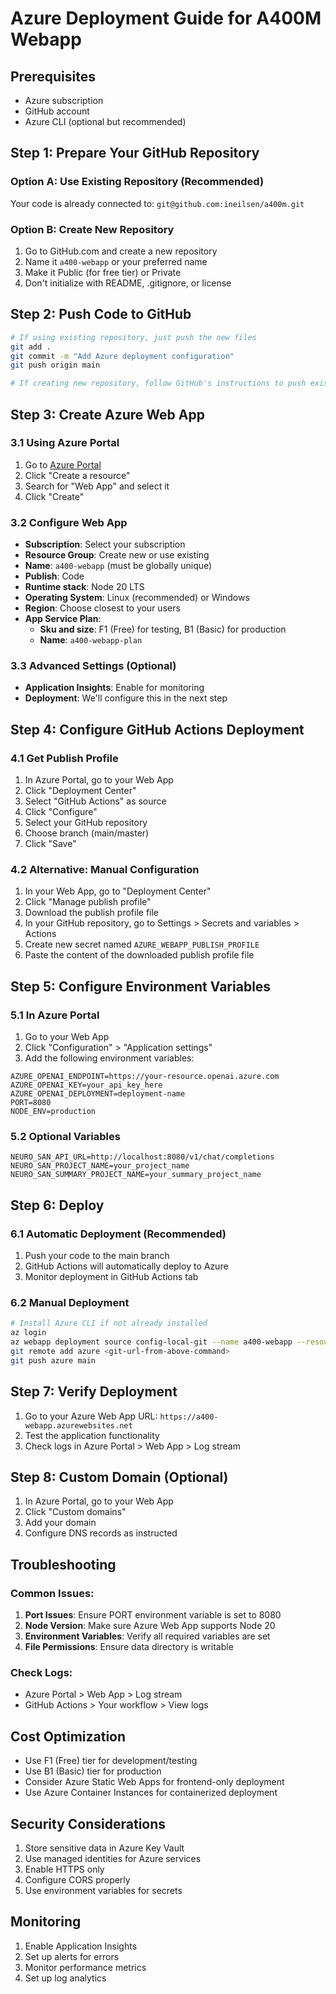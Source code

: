 # Azure Deployment Guide for A400M Webapp

## Prerequisites
- Azure subscription
- GitHub account
- Azure CLI (optional but recommended)

## Step 1: Prepare Your GitHub Repository

### Option A: Use Existing Repository (Recommended)
Your code is already connected to: `git@github.com:ineilsen/a400m.git`

### Option B: Create New Repository
1. Go to GitHub.com and create a new repository
2. Name it `a400-webapp` or your preferred name
3. Make it Public (for free tier) or Private
4. Don't initialize with README, .gitignore, or license

## Step 2: Push Code to GitHub

```bash
# If using existing repository, just push the new files
git add .
git commit -m "Add Azure deployment configuration"
git push origin main

# If creating new repository, follow GitHub's instructions to push existing code
```

## Step 3: Create Azure Web App

### 3.1 Using Azure Portal
1. Go to [Azure Portal](https://portal.azure.com)
2. Click "Create a resource"
3. Search for "Web App" and select it
4. Click "Create"

### 3.2 Configure Web App
- **Subscription**: Select your subscription
- **Resource Group**: Create new or use existing
- **Name**: `a400-webapp` (must be globally unique)
- **Publish**: Code
- **Runtime stack**: Node 20 LTS
- **Operating System**: Linux (recommended) or Windows
- **Region**: Choose closest to your users
- **App Service Plan**: 
  - **Sku and size**: F1 (Free) for testing, B1 (Basic) for production
  - **Name**: `a400-webapp-plan`

### 3.3 Advanced Settings (Optional)
- **Application Insights**: Enable for monitoring
- **Deployment**: We'll configure this in the next step

## Step 4: Configure GitHub Actions Deployment

### 4.1 Get Publish Profile
1. In Azure Portal, go to your Web App
2. Click "Deployment Center"
3. Select "GitHub Actions" as source
4. Click "Configure"
5. Select your GitHub repository
6. Choose branch (main/master)
7. Click "Save"

### 4.2 Alternative: Manual Configuration
1. In your Web App, go to "Deployment Center"
2. Click "Manage publish profile"
3. Download the publish profile file
4. In your GitHub repository, go to Settings > Secrets and variables > Actions
5. Create new secret named `AZURE_WEBAPP_PUBLISH_PROFILE`
6. Paste the content of the downloaded publish profile file

## Step 5: Configure Environment Variables

### 5.1 In Azure Portal
1. Go to your Web App
2. Click "Configuration" > "Application settings"
3. Add the following environment variables:

```
AZURE_OPENAI_ENDPOINT=https://your-resource.openai.azure.com
AZURE_OPENAI_KEY=your_api_key_here
AZURE_OPENAI_DEPLOYMENT=deployment-name
PORT=8080
NODE_ENV=production
```

### 5.2 Optional Variables
```
NEURO_SAN_API_URL=http://localhost:8080/v1/chat/completions
NEURO_SAN_PROJECT_NAME=your_project_name
NEURO_SAN_SUMMARY_PROJECT_NAME=your_summary_project_name
```

## Step 6: Deploy

### 6.1 Automatic Deployment (Recommended)
1. Push your code to the main branch
2. GitHub Actions will automatically deploy to Azure
3. Monitor deployment in GitHub Actions tab

### 6.2 Manual Deployment
```bash
# Install Azure CLI if not already installed
az login
az webapp deployment source config-local-git --name a400-webapp --resource-group your-resource-group
git remote add azure <git-url-from-above-command>
git push azure main
```

## Step 7: Verify Deployment

1. Go to your Azure Web App URL: `https://a400-webapp.azurewebsites.net`
2. Test the application functionality
3. Check logs in Azure Portal > Web App > Log stream

## Step 8: Custom Domain (Optional)

1. In Azure Portal, go to your Web App
2. Click "Custom domains"
3. Add your domain
4. Configure DNS records as instructed

## Troubleshooting

### Common Issues:
1. **Port Issues**: Ensure PORT environment variable is set to 8080
2. **Node Version**: Make sure Azure Web App supports Node 20
3. **Environment Variables**: Verify all required variables are set
4. **File Permissions**: Ensure data directory is writable

### Check Logs:
- Azure Portal > Web App > Log stream
- GitHub Actions > Your workflow > View logs

## Cost Optimization

- Use F1 (Free) tier for development/testing
- Use B1 (Basic) tier for production
- Consider Azure Static Web Apps for frontend-only deployment
- Use Azure Container Instances for containerized deployment

## Security Considerations

1. Store sensitive data in Azure Key Vault
2. Use managed identities for Azure services
3. Enable HTTPS only
4. Configure CORS properly
5. Use environment variables for secrets

## Monitoring

1. Enable Application Insights
2. Set up alerts for errors
3. Monitor performance metrics
4. Set up log analytics 